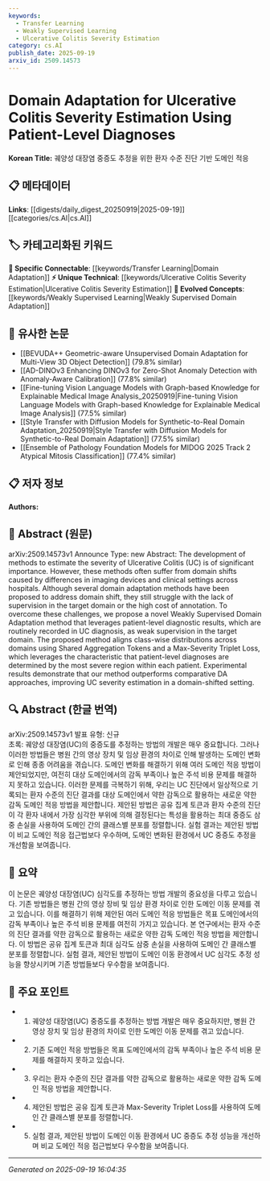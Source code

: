```yaml
---
keywords:
  - Transfer Learning
  - Weakly Supervised Learning
  - Ulcerative Colitis Severity Estimation
category: cs.AI
publish_date: 2025-09-19
arxiv_id: 2509.14573
---
```


<!-- KEYWORD_LINKING_METADATA:
{
  "processed_timestamp": "2025-09-22 21:47:30.910160",
  "vocabulary_version": "1.0",
  "selected_keywords": [
    "Transfer Learning",
    "Weakly Supervised Learning",
    "Ulcerative Colitis Severity Estimation"
  ],
  "rejected_keywords": [
    "Max-Severity Triplet Loss"
  ],
  "similarity_scores": {
    "Transfer Learning": 0.8,
    "Weakly Supervised Learning": 0.75,
    "Ulcerative Colitis Severity Estimation": 0.78
  },
  "extraction_method": "AI_prompt_based",
  "budget_applied": true
}
-->


# Domain Adaptation for Ulcerative Colitis Severity Estimation Using Patient-Level Diagnoses

**Korean Title:** 궤양성 대장염 중증도 추정을 위한 환자 수준 진단 기반 도메인 적응

## 📋 메타데이터

**Links**: [[digests/daily_digest_20250919|2025-09-19]]   [[categories/cs.AI|cs.AI]]

## 🏷️ 카테고리화된 키워드
**🔗 Specific Connectable**: [[keywords/Transfer Learning|Domain Adaptation]]
**⚡ Unique Technical**: [[keywords/Ulcerative Colitis Severity Estimation|Ulcerative Colitis Severity Estimation]]
**🚀 Evolved Concepts**: [[keywords/Weakly Supervised Learning|Weakly Supervised Domain Adaptation]]

## 🔗 유사한 논문
- [[BEVUDA++ Geometric-aware Unsupervised Domain Adaptation for Multi-View 3D Object Detection]] (79.8% similar)
- [[AD-DINOv3 Enhancing DINOv3 for Zero-Shot Anomaly Detection with Anomaly-Aware Calibration]] (77.8% similar)
- [[Fine-tuning Vision Language Models with Graph-based Knowledge for Explainable Medical Image Analysis_20250919|Fine-tuning Vision Language Models with Graph-based Knowledge for Explainable Medical Image Analysis]] (77.5% similar)
- [[Style Transfer with Diffusion Models for Synthetic-to-Real Domain Adaptation_20250919|Style Transfer with Diffusion Models for Synthetic-to-Real Domain Adaptation]] (77.5% similar)
- [[Ensemble of Pathology Foundation Models for MIDOG 2025 Track 2 Atypical Mitosis Classification]] (77.4% similar)

## 📋 저자 정보

**Authors:** 

## 📄 Abstract (원문)

arXiv:2509.14573v1 Announce Type: new 
Abstract: The development of methods to estimate the severity of Ulcerative Colitis (UC) is of significant importance. However, these methods often suffer from domain shifts caused by differences in imaging devices and clinical settings across hospitals. Although several domain adaptation methods have been proposed to address domain shift, they still struggle with the lack of supervision in the target domain or the high cost of annotation. To overcome these challenges, we propose a novel Weakly Supervised Domain Adaptation method that leverages patient-level diagnostic results, which are routinely recorded in UC diagnosis, as weak supervision in the target domain. The proposed method aligns class-wise distributions across domains using Shared Aggregation Tokens and a Max-Severity Triplet Loss, which leverages the characteristic that patient-level diagnoses are determined by the most severe region within each patient. Experimental results demonstrate that our method outperforms comparative DA approaches, improving UC severity estimation in a domain-shifted setting.

## 🔍 Abstract (한글 번역)

arXiv:2509.14573v1 발표 유형: 신규  
초록: 궤양성 대장염(UC)의 중증도를 추정하는 방법의 개발은 매우 중요합니다. 그러나 이러한 방법들은 병원 간의 영상 장치 및 임상 환경의 차이로 인해 발생하는 도메인 변화로 인해 종종 어려움을 겪습니다. 도메인 변화를 해결하기 위해 여러 도메인 적응 방법이 제안되었지만, 여전히 대상 도메인에서의 감독 부족이나 높은 주석 비용 문제를 해결하지 못하고 있습니다. 이러한 문제를 극복하기 위해, 우리는 UC 진단에서 일상적으로 기록되는 환자 수준의 진단 결과를 대상 도메인에서 약한 감독으로 활용하는 새로운 약한 감독 도메인 적응 방법을 제안합니다. 제안된 방법은 공유 집계 토큰과 환자 수준의 진단이 각 환자 내에서 가장 심각한 부위에 의해 결정된다는 특성을 활용하는 최대 중증도 삼중 손실을 사용하여 도메인 간의 클래스별 분포를 정렬합니다. 실험 결과는 제안된 방법이 비교 도메인 적응 접근법보다 우수하며, 도메인 변화된 환경에서 UC 중증도 추정을 개선함을 보여줍니다.

## 📝 요약

이 논문은 궤양성 대장염(UC) 심각도를 추정하는 방법 개발의 중요성을 다루고 있습니다. 기존 방법들은 병원 간의 영상 장비 및 임상 환경 차이로 인한 도메인 이동 문제를 겪고 있습니다. 이를 해결하기 위해 제안된 여러 도메인 적응 방법들은 목표 도메인에서의 감독 부족이나 높은 주석 비용 문제를 여전히 가지고 있습니다. 본 연구에서는 환자 수준의 진단 결과를 약한 감독으로 활용하는 새로운 약한 감독 도메인 적응 방법을 제안합니다. 이 방법은 공유 집계 토큰과 최대 심각도 삼중 손실을 사용하여 도메인 간 클래스별 분포를 정렬합니다. 실험 결과, 제안된 방법이 도메인 이동 환경에서 UC 심각도 추정 성능을 향상시키며 기존 방법들보다 우수함을 보여줍니다.

## 🎯 주요 포인트

- 1. 궤양성 대장염(UC) 중증도를 추정하는 방법 개발은 매우 중요하지만, 병원 간 영상 장치 및 임상 환경의 차이로 인한 도메인 이동 문제를 겪고 있습니다.

- 2. 기존 도메인 적응 방법들은 목표 도메인에서의 감독 부족이나 높은 주석 비용 문제를 해결하지 못하고 있습니다.

- 3. 우리는 환자 수준의 진단 결과를 약한 감독으로 활용하는 새로운 약한 감독 도메인 적응 방법을 제안합니다.

- 4. 제안된 방법은 공유 집계 토큰과 Max-Severity Triplet Loss를 사용하여 도메인 간 클래스별 분포를 정렬합니다.

- 5. 실험 결과, 제안된 방법이 도메인 이동 환경에서 UC 중증도 추정 성능을 개선하며 비교 도메인 적응 접근법보다 우수함을 보여줍니다.

---

*Generated on 2025-09-19 16:04:35*